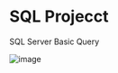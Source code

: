 # SQL Projecct
SQL Server Basic Query

![image](https://github.com/shahnawazm786/SQLProjecct/assets/49604292/d79c1697-ae04-4116-9f33-21455ae0a7c8)
